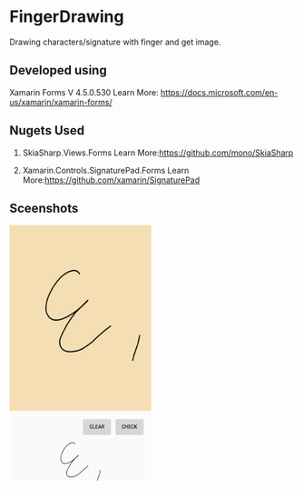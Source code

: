 # FingerDrawing
Drawing characters/signature with finger and get image.

## Developed using 
Xamarin Forms V 4.5.0.530
Learn More: https://docs.microsoft.com/en-us/xamarin/xamarin-forms/
## Nugets Used
1) SkiaSharp.Views.Forms
Learn More:https://github.com/mono/SkiaSharp

2) Xamarin.Controls.SignaturePad.Forms
Learn More:https://github.com/xamarin/SignaturePad

## Sceenshots
<img src="screenshots/preview.png" width="250" height="450"> 
